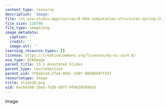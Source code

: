 ```yaml
---
content_type: resource
description: 'Image: '
file: /ol-ocw-studio-app/courses/6-004-computation-structures-spring-2017/6ec6428816eb7a3bd9779f6b59d89da5_Slide28.png
file_size: 116786
file_type: image/png
image_metadata:
  caption: ''
  credit: ''
  image-alt: ''
learning_resource_types: []
license: https://creativecommons.org/licenses/by-nc-sa/4.0/
ocw_type: OCWImage
parent_title: 13.1 Annotated Slides
parent_type: CourseSection
parent_uid: 7fba5e1d-2fa4-056c-150f-90508b97f937
resourcetype: Image
title: Slide28.png
uid: 6ec64288-16eb-7a3b-d977-9f6b59d89da5
---
```

Image: 